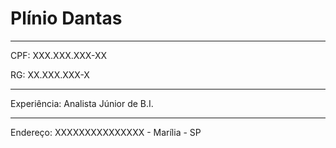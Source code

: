 # Plínio Dantas

---

CPF: XXX.XXX.XXX-XX

RG: XX.XXX.XXX-X

---

Experiência: Analista Júnior de B.I.

---

Endereço: XXXXXXXXXXXXXXX - Marília - SP


